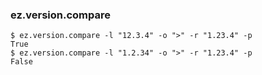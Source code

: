 ### ez.version.compare
```shell
$ ez.version.compare -l "12.3.4" -o ">" -r "1.23.4" -p
True
$ ez.version.compare -l "1.2.34" -o ">" -r "1.23.4" -p
False
````
